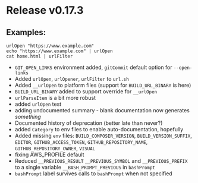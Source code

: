 # Release v0.17.3

## Examples:

    urlOpen "https://www.example.com"
    echo "https://www.example.com" | urlOpen 
    cat home.html | urlFilter

- `GIT_OPEN_LINKS` environment added, `gitCommit` default option for `--open-links`
- Added `urlOpen`, `urlOpener`, `urlFilter` to `url.sh`
- Added `__urlOpen` to platform files (support for `BUILD_URL_BINARY` is here)
- `BUILD_URL_BINARY` added to support override for `__urlOpen`
- `urlParseItem` is a bit more robust
- added `urlOpen` test
- adding undocumented summary - blank documentation now generates *something*
- Documented history of deprecation (better late than never?)
- added `Category` to env files to enable auto-documentation, hopefully
- Added missing `env` files: `BUILD_COMPOSER_VERSION`, `BUILD_VERSION_SUFFIX`, `EDITOR`, `GITHUB_ACCESS_TOKEN`,
  `GITHUB_REPOSITORY_NAME`, `GITHUB_REPOSITORY_OWNER`, `VISUAL`
- fixing AWS_PROFILE default
- Reduced `__PREVIOUS_RESULT` `__PREVIOUS_SYMBOL` and `__PREVIOUS_PREFIX` to a single variable `__BASH_PROMPT_PREVIOUS`
  in `bashPrompt`
- `bashPrompt` label survives calls to `bashPrompt` when not specified
